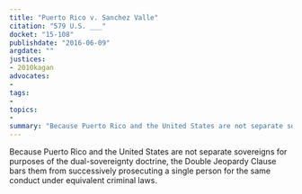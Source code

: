 ```yaml
---
title: "Puerto Rico v. Sanchez Valle"
citation: "579 U.S. ___"
docket: "15-108"
publishdate: "2016-06-09"
argdate: ""
justices:
- 2010kagan
advocates:
- 
tags:
- 
topics:
- 
summary: "Because Puerto Rico and the United States are not separate sovereigns for purposes of the dual-sovereignty doctrine, the Double Jeopardy Clause bars them from successively prosecuting a single person for the same conduct under equivalent criminal laws."
---
```

Because Puerto Rico and the United States are not separate sovereigns for purposes of the dual-sovereignty doctrine, the Double Jeopardy Clause bars them from successively prosecuting a single person for the same conduct under equivalent criminal laws.


